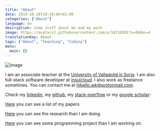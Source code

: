 ```yaml
---
title: "About"
date: 2019-10-26T18:10:06+01:00
categories: ["About"]
language: en
description: some stuff about me and my work
image: https://avatars2.githubusercontent.com/u/18718281?s=460&v=4
translationKey: About
tags: ["About", "Teaching", "Coding"]
menu:
  main: {}
---
```


![image](https://avatars2.githubusercontent.com/u/18718281?s=460&v=4 "Logo Title Text 1")


I am an associate teacher at the [University of Valladolid in Soria](https://campusdesoria.uva.es/). I am also full-stack software developer at [insulcloud](https://insulclock.com/). I also work as freelance sometimes. You can contact me at hjbello.wk@protonmail.com.

Check my [linkedin](https://es.linkedin.com/in/hugo-j-bello-5b4650120), my [github](https://github.com/HugoJBello), my [stack-overflow](https://stackoverflow.com/users/7041393/hjbello) or my [google scholar](https://scholar.google.es/citations?user=JpjgRzsAAAAJ&hl=en)-


[Here](/en/posts/papers.en) you can see a list of my papers

[Here](/en/posts/research.en) you can see the research than I am doing

[Here](/en/posts/cool_projects.en) you can see some programming project than I am working on.

